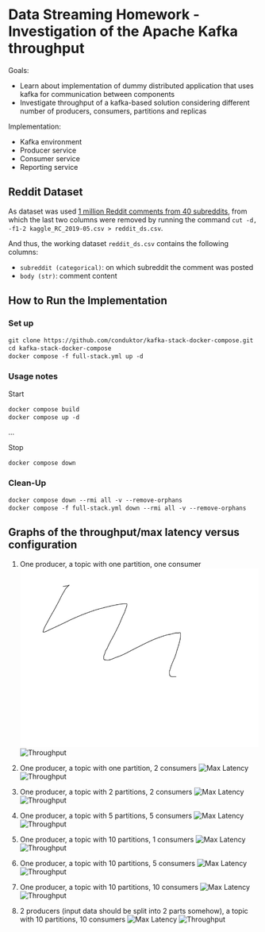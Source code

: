 # Data Streaming Homework - Investigation of the Apache Kafka throughput

Goals:
- Learn about implementation of dummy distributed application that uses kafka for communication between components
- Investigate throughput of a kafka-based solution considering different number of producers, consumers, partitions and replicas

Implementation:
- Kafka environment
- Producer service
- Consumer service
- Reporting service

## Reddit Dataset

As dataset was used [1 million Reddit comments from 40 subreddits](https://www.kaggle.com/datasets/smagnan/1-million-reddit-comments-from-40-subreddits), from which the last two columns were removed by running the command `cut -d, -f1-2 kaggle_RC_2019-05.csv > reddit_ds.csv`.

And thus, the working dataset `reddit_ds.csv` contains the following columns:
- `subreddit (categorical)`: on which subreddit the comment was posted
- `body (str)`: comment content

## How to Run the Implementation

### Set up

```
git clone https://github.com/conduktor/kafka-stack-docker-compose.git
cd kafka-stack-docker-compose
docker compose -f full-stack.yml up -d
```

### Usage notes

Start
```
docker compose build
docker compose up -d
```

...

Stop
```
docker compose down
```

### Clean-Up

```
docker compose down --rmi all -v --remove-orphans
docker compose -f full-stack.yml down --rmi all -v --remove-orphans
```

## Graphs of the throughput/max latency versus configuration

1. One producer, a topic with one partition, one consumer
    ![Max Latency](graphs/1_latency.png)
    ![Throughput](graphs/1_throughput.png)

2. One producer, a topic with one partition, 2 consumers
    ![Max Latency](graphs/2_latency.png)
    ![Throughput](graphs/2_throughput.png)

3. One producer, a topic with 2 partitions, 2 consumers
    ![Max Latency](graphs/3_latency.png)
    ![Throughput](graphs/3_throughput.png)

4. One producer, a topic with 5 partitions, 5 consumers
    ![Max Latency](graphs/4_latency.png)
    ![Throughput](graphs/4_throughput.png)

5. One producer, a topic with 10 partitions, 1 consumers
    ![Max Latency](graphs/5_latency.png)
    ![Throughput](graphs/5_throughput.png)

6. One producer, a topic with 10 partitions, 5 consumers
    ![Max Latency](graphs/6_latency.png)
    ![Throughput](graphs/6_throughput.png)

7. One producer, a topic with 10 partitions, 10 consumers
    ![Max Latency](graphs/7_latency.png)
    ![Throughput](graphs/7_throughput.png)

8. 2 producers (input data should be split into 2 parts somehow), a topic with 10 partitions, 10 consumers
    ![Max Latency](graphs/8_latency.png)
    ![Throughput](graphs/8_throughput.png)

